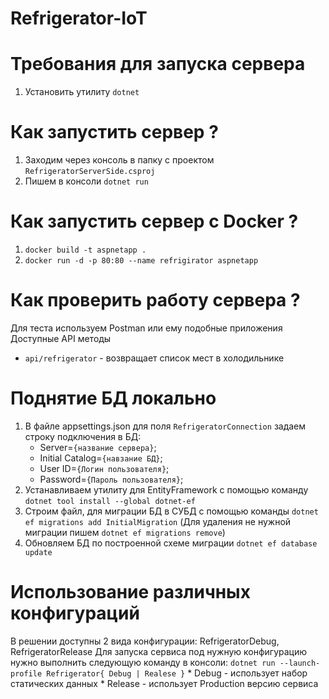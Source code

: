 # Refrigerator-IoT

# Требования для запуска сервера
1. Установить утилиту `dotnet`

# Как запустить сервер ?
1. Заходим через консоль в папку с проектом `RefrigeratorServerSide.csproj`
2. Пишем в консоли `dotnet run`

# Как запустить сервер с Docker ?
1. `docker build -t aspnetapp .`
2. `docker run -d -p 80:80 --name refrigirator aspnetapp`

# Как проверить работу сервера ?
Для теста используем Postman или ему подобные приложения
Доступные API методы
- `api/refrigerator` - возвращает список мест в холодильнике

# Поднятие БД локально
1. В файле appsettings.json для поля `RefrigeratorConnection` задаем строку подключения в БД:
    * Server=`{название сервера}`;
    * Initial Catalog=`{навзание БД}`;
    * User ID=`{Логин пользователя}`;
    * Password=`{Пароль пользователя}`;
2. Устанавливаем утилиту для EntityFramework с помощью команду `dotnet tool install --global dotnet-ef`
3. Строим файл, для миграции БД в СУБД с помощью команды `dotnet ef migrations add InitialMigration`
    (Для удаления не нужной миграции пишем `dotnet ef migrations remove`)
4. Обновляем БД по построенной схеме миграции `dotnet ef database update`

# Использование различных конфигураций
В решении доступны 2 вида конфигурации: RefrigeratorDebug, RefrigeratorRelease
Для запуска сервиса под нужную конфигурацию нужно выполнить следующую команду в консоли: `dotnet run --launch-profile Refrigerator{ Debug | Realese }`
    * Debug - использует набор статических данных
    * Release - использует Production версию сервиса